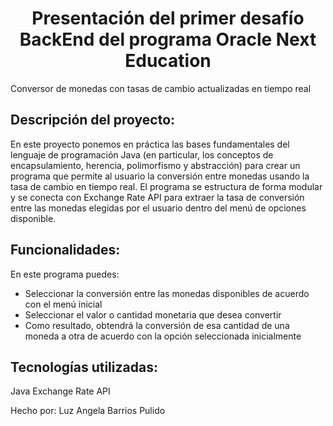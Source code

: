 <h1 align="center"> Presentación del primer desafío BackEnd del programa Oracle Next Education </h1>

Conversor de monedas con tasas de cambio actualizadas en tiempo real

<h2>Descripción del proyecto:</h2>
En este proyecto ponemos en práctica las bases fundamentales del lenguaje de programación Java (en particular, los conceptos de encapsulamiento, herencia, polimorfismo y abstracción) para crear un programa que permite al usuario la conversión entre monedas usando la tasa de cambio en tiempo real. El programa se estructura de forma modular y se conecta con Exchange Rate API para extraer la tasa de conversión entre las monedas elegidas por el usuario dentro del menú de opciones disponible. 

<h2>Funcionalidades:</h2>
En este programa puedes:
<ul>
  <li>Seleccionar la conversión entre las monedas disponibles de acuerdo con el menú inicial</li>
  <li>Seleccionar el valor o cantidad monetaria que desea convertir</li>
  <li>Como resultado, obtendrá la conversión de esa cantidad de una moneda a otra de acuerdo con la opción seleccionada inicialmente</li>
</ul>

<h2>Tecnologías utilizadas:</h2>
Java
Exchange Rate API

Hecho por: Luz Angela Barrios Pulido
